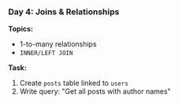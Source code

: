 ### Day 4: Joins & Relationships

**Topics:**

- 1-to-many relationships  
- `INNER/LEFT JOIN`  

**Task:**

1. Create `posts` table linked to `users`  
2. Write query: "Get all posts with author names"